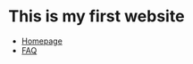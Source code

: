<!DOCTYPE html>
<html lang="en">
<head>
    <meta charset="UTF-8">
    <meta name="viewport" content="width=device-width, initial-scale=1.0">
    <title>Homepage</title>
    <link rel="stylesheet" href="style.css">

</head>
<body>
    <h1>This is my first website</h1>
    <nav>
        <ul>
            <li><a href="Homepage.html">Homepage</a></li>
            <li><a href="Faq.html">FAQ</a></li>
        </ul>
    </nav>
</body>
</html>
